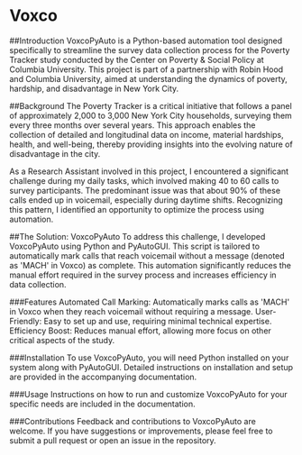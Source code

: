 # Voxco
##Introduction
VoxcoPyAuto is a Python-based automation tool designed specifically to streamline the survey data collection process for the Poverty Tracker study conducted by the Center on Poverty & Social Policy at Columbia University. This project is part of a partnership with Robin Hood and Columbia University, aimed at understanding the dynamics of poverty, hardship, and disadvantage in New York City.

##Background
The Poverty Tracker is a critical initiative that follows a panel of approximately 2,000 to 3,000 New York City households, surveying them every three months over several years. This approach enables the collection of detailed and longitudinal data on income, material hardships, health, and well-being, thereby providing insights into the evolving nature of disadvantage in the city.

As a Research Assistant involved in this project, I encountered a significant challenge during my daily tasks, which involved making 40 to 60 calls to survey participants. The predominant issue was that about 90% of these calls ended up in voicemail, especially during daytime shifts. Recognizing this pattern, I identified an opportunity to optimize the process using automation.

##The Solution: VoxcoPyAuto
To address this challenge, I developed VoxcoPyAuto using Python and PyAutoGUI. This script is tailored to automatically mark calls that reach voicemail without a message (denoted as 'MACH' in Voxco) as complete. This automation significantly reduces the manual effort required in the survey process and increases efficiency in data collection.

###Features
Automated Call Marking: Automatically marks calls as 'MACH' in Voxco when they reach voicemail without requiring a message.
User-Friendly: Easy to set up and use, requiring minimal technical expertise.
Efficiency Boost: Reduces manual effort, allowing more focus on other critical aspects of the study.

###Installation
To use VoxcoPyAuto, you will need Python installed on your system along with PyAutoGUI. Detailed instructions on installation and setup are provided in the accompanying documentation.

###Usage
Instructions on how to run and customize VoxcoPyAuto for your specific needs are included in the documentation.

###Contributions
Feedback and contributions to VoxcoPyAuto are welcome. If you have suggestions or improvements, please feel free to submit a pull request or open an issue in the repository.

